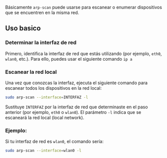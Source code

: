 Básicamente `arp-scan` puede usarse para escanear o enumerar dispositivos que se encuentren en la misma red. 


## Uso basico
### Determinar la interfaz de red

Primero, identifica la interfaz de red que estás utilizando (por ejemplo, `eth0`, `wlan0`, etc.). Para ello, puedes usar el siguiente comando `ip a`
### Escanear la red local

Una vez que conozcas la interfaz, ejecuta el siguiente comando para escanear todos los dispositivos en la red local:

```bash
sudo arp-scan --interface=INTERFAZ -l
```

Sustituye `INTERFAZ` por la interfaz de red que determinaste en el paso anterior (por ejemplo, `eth0` o `wlan0`). El parámetro `-l` indica que se escaneará la red local (local network).

### Ejemplo:

Si tu interfaz de red es `wlan0`, el comando sería:

```bash
sudo arp-scan --interface=wlan0 -l
```

